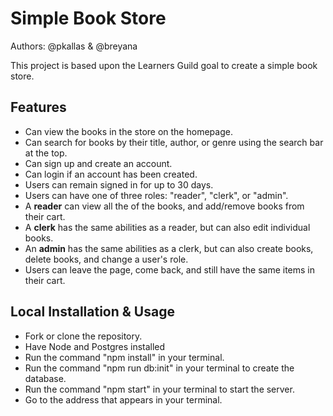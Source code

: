 # Simple Book Store

Authors: @pkallas & @breyana

This project is based upon the Learners Guild goal to create a simple book store.

## Features
- Can view the books in the store on the homepage.
- Can search for books by their title, author, or genre using the search bar at the top.
- Can sign up and create an account.
- Can login if an account has been created.
- Users can remain signed in for up to 30 days.
- Users can have one of three roles: "reader", "clerk", or "admin".
- A **reader** can view all the of the books, and add/remove books from their cart.
- A **clerk** has the same abilities as a reader, but can also edit individual books.
- An **admin** has the same abilities as a clerk, but can also create books, delete books, and change a user's role.
- Users can leave the page, come back, and still have the same items in their cart.

## Local Installation & Usage
- Fork or clone the repository.
- Have Node and Postgres installed
- Run the command "npm install" in your terminal.
- Run the command "npm run db:init" in your terminal to create the database.
- Run the command "npm start" in your terminal to start the server.
- Go to the address that appears in your terminal.
